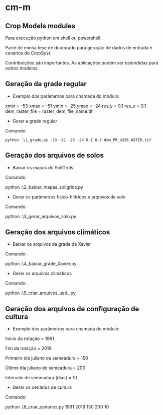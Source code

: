 # cm-m
## Crop Models modules

Para execução python em shell ou powershell.

Parte de minha tese de doutorado para geração de dados de entrada e cenários do CropSyst.

Contribuições são importantes. As aplicações podem ser estendidas para outros modelos.


## Geração da grade regular

- Exemplo dos parâmetros para chamada do módulo:

xmin = -53
xmax = -51
ymin = -25
ymax = -24
res_y = 0.1
res_x = 0.1
dem_raster_file = raster_dem_file_name.tif

- Gerar a grade regular 

Comando:
```
python .\1_grade.py -53 -51 -25 -24 0.1 0.1 dem_PR_4326_ASTER.tif
```

## Geração dos arquivos de solos

- Baixar os mapas do SoilGrids

Comando:

python .\2_baixar_mapas_soilgrids.py

- Gerar os parâmetros físico-hídricos e arquivos de solo

Comando:

python .\3_gerar_arquivos_solo.py


## Geração dos arquivos climáticos

- Baixar os arquivos da grade de Xavier

Comando:

python .\4_baixar_grade_Xavier.py

- Gerar os arquivos climáticos

Comando:

python .\5_criar_arquivos_ued_.py


## Geração dos arquivos de configuração de cultura

- Exemplo dos parâmetros para chamada do módulo:

Início da rotação = 1961

Fim da rotação = 2019

Primeiro dia juliano de semeadura = 150

Último dia juliano de semeadura = 200

Intervalo de semeadura (dias) = 10

- Gerar os cenários de cultura

Comando:

python .\6_criar_cenarios.py 1961 2019 150 200 10